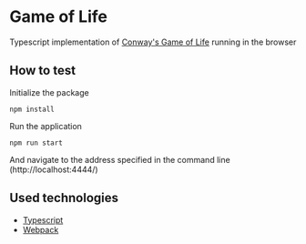 # Game of Life

Typescript implementation of [Conway's Game of Life](https://en.wikipedia.org/wiki/Conway%27s_Game_of_Life) running in the browser

## How to test

Initialize the package
```
npm install
```

Run the application

```
npm run start
```

And navigate to the address specified in the command line (http://localhost:4444/)

## Used technologies

* [Typescript](https://www.typescriptlang.org/)
* [Webpack](https://webpack.js.org/)